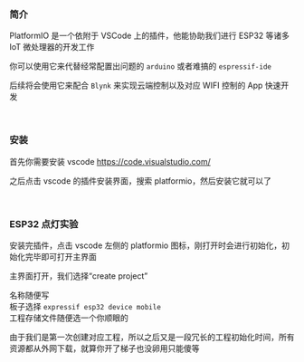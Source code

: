 ### 简介

PlatformIO 是一个依附于 VSCode 上的插件，他能协助我们进行 ESP32 等诸多 IoT 微处理器的开发工作

你可以使用它来代替经常配置出问题的 `arduino` 或者难搞的 `espressif-ide`

后续将会使用它来配合 `Blynk` 来实现云端控制以及对应 WIFI 控制的 App 快速开发

<br>

### 安装

首先你需要安装 vscode https://code.visualstudio.com/

之后点击 vscode 的插件安装界面，搜索 platformio，然后安装它就可以了

<br>

### ESP32 点灯实验

安装完插件，点击 vscode 左侧的 platformio 图标，刚打开时会进行初始化，初始化完毕即可打开主界面

主界面打开，我们选择“create project”

名称随便写  
板子选择 `expressif esp32 device mobile`  
工程存储文件随便选一个你顺眼的

由于我们是第一次创建对应工程，所以之后又是一段冗长的工程初始化时间，所有资源都从外网下载，就算你开了梯子也没卵用只能傻等

<br>
